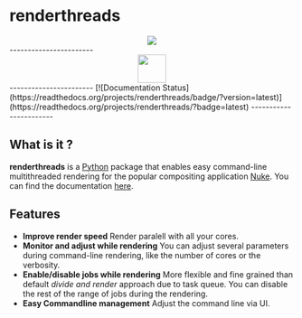 

renderthreads
=================
<div align="center">
	<a href="http://renderthreads.readthedocs.org/" target="_blank"><img src="http://www.kiiia.com/helga/images/github_readme_header.jpg"></a>
</div>
-----------------------
<div align="center">
	<a href="http://renderthreads.readthedocs.org/" target="_blank"><img width="50" height="50" src="http://www.kiiia.com/helga/images/github_readme_header.jpg"></a>
</div>
-----------------------
[![Documentation Status](https://readthedocs.org/projects/renderthreads/badge/?version=latest)](https://readthedocs.org/projects/renderthreads/?badge=latest)
-----------------------


What is it ?
-----------------------
**renderthreads** is a [Python](https://www.python.org/) package that enables easy command-line multithreaded rendering for the popular compositing application [Nuke](http://www.thefoundry.co.uk/products/nuke/). You can find the documentation [here](http://renderthreads.readthedocs.org/).


Features
-----------------------
* **Improve render speed**
	Render paralell with all your cores.
* **Monitor and adjust while rendering**
	You can adjust several parameters during command-line rendering, like the number of cores or the verbosity.
* **Enable/disable jobs while rendering**
	More flexible and fine grained than default *divide and render* approach due to task queue. You can disable the rest of the range of jobs during the rendering.
* **Easy Commandline management**
	Adjust the command line via UI.
